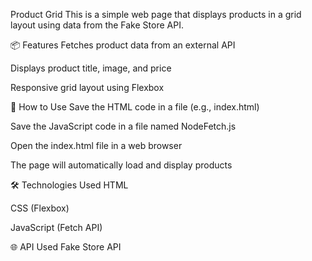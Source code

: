 Product Grid
This is a simple web page that displays products in a grid layout using data from the Fake Store API.

📦 Features
Fetches product data from an external API

Displays product title, image, and price

Responsive grid layout using Flexbox

🚀 How to Use
Save the HTML code in a file (e.g., index.html)

Save the JavaScript code in a file named NodeFetch.js

Open the index.html file in a web browser

The page will automatically load and display products

🛠️ Technologies Used
HTML

CSS (Flexbox)

JavaScript (Fetch API)

🌐 API Used
Fake Store API
